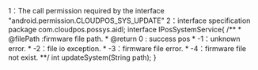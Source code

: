 1：The call permission required by the interface
"android.permission.CLOUDPOS_SYS_UPDATE"
2：interface specification
package com.cloudpos.possys.aidl;
interface IPosSystemService{
	/**
	*	@filePath	:firmware file path.
	*	@return 	0 : success pos
	*				-1：unknown error.
	*				-2：file io exception.
	*				-3：firmware file error.
	*				-4：firmware file not exist.
	**/
   int updateSystem(String path);
}
